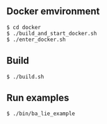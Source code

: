 ## Docker emvironment
```
$ cd docker
$ ./build_and_start_docker.sh
$ ./enter_docker.sh
```
## Build
```
$ ./build.sh
```
## Run examples
```
$ ./bin/ba_lie_example
```